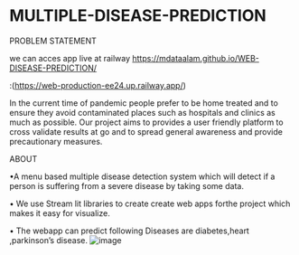 # MULTIPLE-DISEASE-PREDICTION

PROBLEM STATEMENT


we can acces app live at railway
 https://mdataalam.github.io/WEB-DISEASE-PREDICTION/
 
 
:(https://web-production-ee24.up.railway.app/)


In the current time of pandemic people prefer to be home treated and to ensure they avoid contaminated places such as hospitals and clinics as much as possible. Our project aims to provides a user friendly platform to cross validate results at go and to spread general awareness and provide precautionary measures.


ABOUT


•A menu based multiple disease detection system which will detect if a person is
suffering from a severe disease by taking some data.


• We use Stream lit libraries to create create web apps forthe project which makes it
easy for visualize.



• The webapp can predict following Diseases are diabetes,heart ,parkinson’s disease.
![image](https://user-images.githubusercontent.com/86976690/183260171-d83308e3-f4c9-4d11-bb99-8a52e6e442ef.png)
